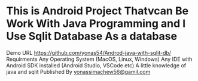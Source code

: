 # This is Android Project Thatvcan Be Work With Java Programming and I Use Sqlit Database As a database
Demo URL
https://github.com/yonas54/Androd-java-with-sqlit-db/
Requirments
Any Operating System (MacOS, Linux, Windows)
Any IDE with Android SDK installed (Android Studio, VSCode etc)
A little knowledge of java and sqlit
Published By
yonassimachew56@gamil.com
